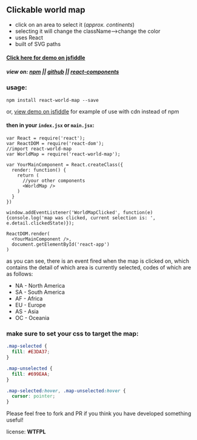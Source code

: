 ## Clickable world map

- click on an area to select it (_approx. continents_)
- selecting it will change the className-->change the color
- uses React
- built of SVG paths

#### [Click here for demo on jsfiddle](https://jsfiddle.net/heatherbooker/xuLosv0h/)
##### view on: [npm](https://www.npmjs.com/package/react-world-map) || [github](https://github.com/heatherbooker/clickable-svg-map) || [react-components](http://react-components.com/component/react-world-map)
### usage:
```
npm install react-world-map --save
```
or, [view demo on jsfiddle](https://jsfiddle.net/heatherbooker/xuLosv0h/) for example of use with cdn instead of npm
#### then in your `index.jsx` or `main.jsx`:
```
var React = require('react');
var ReactDOM = require('react-dom');
//import react-world-map
var WorldMap = require('react-world-map');

var YourMainComponent = React.createClass({
  render: function() {
    return (
      //your other components
      <WorldMap />
    )
  }
})

window.addEventListener('WorldMapClicked', function(e) {console.log('map was clicked, current selection is: ', e.detail.clickedState)});

ReactDOM.render(
  <YourMainComponent />,
  document.getElementById('react-app')
)
```
as you can see, there is an event fired when the map is clicked on, which contains the detail of which area is currently selected, codes of which are as follows:
- NA - North America
- SA - South America
- AF - Africa
- EU - Europe
- AS - Asia
- OC - Oceania  

### make sure to set your css to target the map: 
```css
.map-selected {
  fill: #E3DA37;
}

.map-unselected {
  fill: #699EAA;
}

.map-selected:hover, .map-unselected:hover {
  cursor: pointer;
}
```

Please feel free to fork and PR if you think you have developed something useful!

license: **WTFPL**
